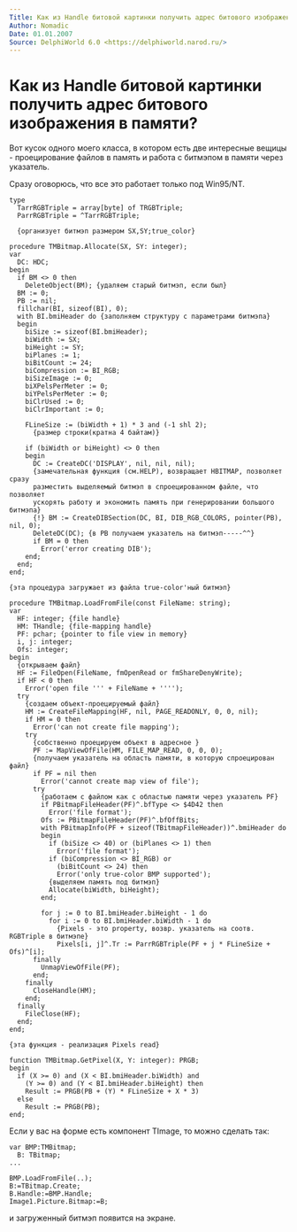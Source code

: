 ```yaml
---
Title: Как из Handle битовой картинки получить адрес битового изображения в памяти?
Author: Nomadic
Date: 01.01.2007
Source: DelphiWorld 6.0 <https://delphiworld.narod.ru/>
---
```



Как из Handle битовой картинки получить адрес битового изображения в памяти?
============================================================================

Вот кусок одного моего класса, в котором есть две интересные вещицы -
проецирование файлов в память и работа с битмэпом в памяти через
указатель.

Сразу оговорюсь, что все это работает только под Win95/NT.

    type
      TarrRGBTriple = array[byte] of TRGBTriple;
      ParrRGBTriple = ^TarrRGBTriple;
     
      {организует битмэп размером SX,SY;true_color}
     
    procedure TMBitmap.Allocate(SX, SY: integer);
    var
      DC: HDC;
    begin
      if BM <> 0 then
        DeleteObject(BM); {удаляем старый битмэп, если был}
      BM := 0;
      PB := nil;
      fillchar(BI, sizeof(BI), 0);
      with BI.bmiHeader do {заполняем структуру с параметрами битмэпа}
      begin
        biSize := sizeof(BI.bmiHeader);
        biWidth := SX;
        biHeight := SY;
        biPlanes := 1;
        biBitCount := 24;
        biCompression := BI_RGB;
        biSizeImage := 0;
        biXPelsPerMeter := 0;
        biYPelsPerMeter := 0;
        biClrUsed := 0;
        biClrImportant := 0;
     
        FLineSize := (biWidth + 1) * 3 and (-1 shl 2);
          {размер строки(кратна 4 байтам)}
     
        if (biWidth or biHeight) <> 0 then
        begin
          DC := CreateDC('DISPLAY', nil, nil, nil);
          {замечательная функция (см.HELP), возвращает HBITMAP, позволяет сразу
          разместить выделяемый битмэп в спроецированном файле, что позволяет
          ускорять работу и экономить память при генерировании большого битмэпа}
          {!} BM := CreateDIBSection(DC, BI, DIB_RGB_COLORS, pointer(PB), nil, 0);
          DeleteDC(DC); {в PB получаем указатель на битмэп-----^^}
          if BM = 0 then
            Error('error creating DIB');
        end;
      end;
    end;
     
    {эта процедура загружает из файла true-color'ный битмэп}
     
    procedure TMBitmap.LoadFromFile(const FileName: string);
    var
      HF: integer; {file handle}
      HM: THandle; {file-mapping handle}
      PF: pchar; {pointer to file view in memory}
      i, j: integer;
      Ofs: integer;
    begin
      {открываем файл}
      HF := FileOpen(FileName, fmOpenRead or fmShareDenyWrite);
      if HF < 0 then
        Error('open file ''' + FileName + '''');
      try
        {создаем объект-проецируемый файл}
        HM := CreateFileMapping(HF, nil, PAGE_READONLY, 0, 0, nil);
        if HM = 0 then
          Error('can not create file mapping');
        try
          {собственно проецируем объект в адресное }
          PF := MapViewOfFile(HM, FILE_MAP_READ, 0, 0, 0);
          {получаем указатель на область памяти, в которую спроецирован файл}
          if PF = nil then
            Error('cannot create map view of file');
          try
            {работаем с файлом как с областью памяти через указатель PF}
            if PBitmapFileHeader(PF)^.bfType <> $4D42 then
              Error('file format');
            Ofs := PBitmapFileHeader(PF)^.bfOffBits;
            with PBitmapInfo(PF + sizeof(TBitmapFileHeader))^.bmiHeader do
            begin
              if (biSize <> 40) or (biPlanes <> 1) then
                Error('file format');
              if (biCompression <> BI_RGB) or
                (biBitCount <> 24) then
                Error('only true-color BMP supported');
              {выделяем память под битмэп}
              Allocate(biWidth, biHeight);
            end;
     
            for j := 0 to BI.bmiHeader.biHeight - 1 do
              for i := 0 to BI.bmiHeader.biWidth - 1 do
                {Pixels - это property, возвр. указатель на соотв. RGBTriple в битмэпе}
                Pixels[i, j]^.Tr := ParrRGBTriple(PF + j * FLineSize + Ofs)^[i];
          finally
            UnmapViewOfFile(PF);
          end;
        finally
          CloseHandle(HM);
        end;
      finally
        FileClose(HF);
      end;
    end;
     
    {эта функция - реализация Pixels read}
     
    function TMBitmap.GetPixel(X, Y: integer): PRGB;
    begin
      if (X >= 0) and (X < BI.bmiHeader.biWidth) and
        (Y >= 0) and (Y < BI.bmiHeader.biHeight) then
        Result := PRGB(PB + (Y) * FLineSize + X * 3)
      else
        Result := PRGB(PB);
    end;

Если у вас на форме есть компонент TImage, то можно сделать так:

    var BMP:TMBitmap;
      B: TBitmap;
    ...
     
    BMP.LoadFromFile(..);
    B:=TBitmap.Create;
    B.Handle:=BMP.Handle;
    Image1.Picture.Bitmap:=B;

и загруженный битмэп появится на экране.


